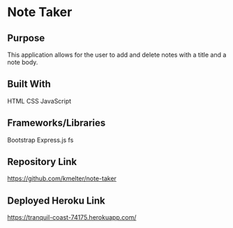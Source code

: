 # Note Taker

## Purpose
This application allows for the user to add and delete notes with a title and a note body.

## Built With
HTML
CSS
JavaScript

## Frameworks/Libraries
Bootstrap
Express.js
fs

## Repository Link
https://github.com/kmelter/note-taker

## Deployed Heroku Link
https://tranquil-coast-74175.herokuapp.com/
